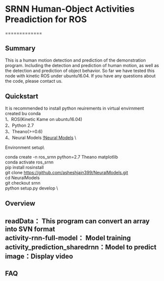 # SRNN Human-Object Activities Preadiction for ROS
=============

Summary
--------
This is a human motion detection and prediction of the demonstration program. Including the detection and prediction of human motion, as well as the detection and prediction of object behavior. So far we have tested this node with kinetic ROS under ubuntu16.04. If you have any questions about the code, please contact us.

Quickstart
-----------
It is recommended to install python reuirements in virtual envirnment created bu conda\
1、ROS(Kinetic Kame on ubuntu16.04)\
2、Python 2.7\
3、Theano(>=0.6)\
4、Neural Models [!Neural Models](https://github.com/asheshjain399/NeuralModels)   \

Environment setup\

conda create -n ros_srnn python=2.7 Theano matplotlib\
conda activate ros_srnn\
pip install rosinstall\
git clone https://github.com/asheshjain399/NeuralModels.git  \
cd NeuralModels\
git checkout srnn\
python setup.py develop \



Overview
-------
readData： This program can convert an array into SVN format \
activity-rnn-full-model： Model training \
activity_prediction_sharedrnn：Model to predict \
image：Display
video
--------




FAQ
--------




















